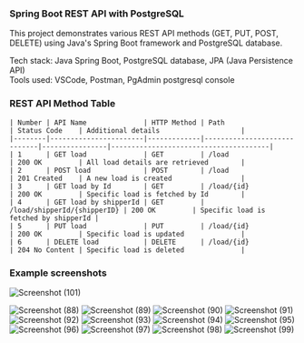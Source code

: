 ### Spring Boot REST API with PostgreSQL

This project demonstrates various REST API methods (GET, PUT, POST, DELETE) using Java's Spring Boot framework and PostgreSQL database.

Tech stack: Java Spring Boot, PostgreSQL database, JPA (Java Persistence API)\
Tools used: VSCode, Postman, PgAdmin postgresql console


### REST API Method Table
```
| Number | API Name              | HTTP Method | Path                        | Status Code    | Additional details                    |
|--------|-----------------------|-------------|-----------------------------|----------------|---------------------------------------|
| 1      | GET load              | GET         | /load                       | 200 OK         | All load details are retrieved        |
| 2      | POST load             | POST        | /load                       | 201 Created    | A new load is created                 |
| 3      | GET load by Id        | GET         | /load/{id}                  | 200 OK         | Specific load is fetched by Id        |
| 4      | GET load by shipperId | GET         | /load/shipperId/{shipperID} | 200 OK         | Specific load is fetched by shipperId |
| 5      | PUT load              | PUT         | /load/{id}                  | 200 OK         | Specific load is updated              |
| 6      | DELETE load           | DELETE      | /load/{id}                  | 204 No Content | Specific load is deleted              |
```


### Example screenshots
![Screenshot (101)](https://github.com/user-attachments/assets/29b9e656-eca1-4750-8a80-14f8c7b8f590)

![Screenshot (88)](https://github.com/user-attachments/assets/cf8d207a-339c-40d8-ae82-1d75dc0877c6)
![Screenshot (89)](https://github.com/user-attachments/assets/d3757c7c-7600-4741-bb89-24c55f1edc72)
![Screenshot (90)](https://github.com/user-attachments/assets/786d712f-d211-420c-a189-e04061bfca7c)
![Screenshot (91)](https://github.com/user-attachments/assets/fed22d8f-0a2c-48e6-a232-37557afc6fa9)
![Screenshot (92)](https://github.com/user-attachments/assets/a2e8a047-e1ad-494c-a939-23dc9d38abf6)
![Screenshot (93)](https://github.com/user-attachments/assets/5ec06a9c-3e89-423e-ac7b-56320fc6fd6e)
![Screenshot (94)](https://github.com/user-attachments/assets/a84cf876-24fc-4e4d-a9d4-c5a9b670c75b)
![Screenshot (95)](https://github.com/user-attachments/assets/8dcc7de7-eb56-4a8b-b78c-291393f069a4)
![Screenshot (96)](https://github.com/user-attachments/assets/f64405c4-31a5-4140-881d-dae09b5d61cd)
![Screenshot (97)](https://github.com/user-attachments/assets/8939c020-ac7c-469a-8452-fe80c49bd486)
![Screenshot (98)](https://github.com/user-attachments/assets/9c231594-8efc-4efd-916b-872b326f2079)
![Screenshot (99)](https://github.com/user-attachments/assets/dfed3741-2140-4cc1-a295-ca8bcec6c59b)
